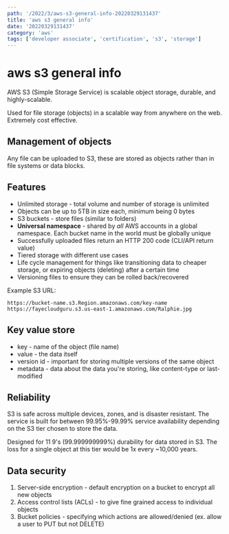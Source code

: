 ```yaml
---
path: '/2022/3/aws-s3-general-info-20220329131437'
title: 'aws s3 general info'
date: '20220329131437'
category: 'aws'
tags: ['developer associate', 'certification', 's3', 'storage']
---
```


# aws s3 general info
AWS S3 (Simple Storage Service) is scalable object storage, durable, and highly-scalable.

Used for file storage (objects) in a scalable way from anywhere on the web. Extremely
cost effective.

## Management of objects
Any file can be uploaded to S3, these are stored as objects rather than in file
systems or data blocks.

## Features
* Unlimited storage - total volume and number of storage is unlimited
* Objects can be up to 5TB in size each, minimum being 0 bytes
* S3 buckets - store files (similar to folders)
* **Universal namespace** - shared by *all* AWS accounts in a global namespace. Each
bucket name in the world must be globally unique
* Successfully uploaded files return an HTTP 200 code (CLI/API return value)
* Tiered storage with different use cases
* Life cycle management for things like transitioning data to cheaper storage, or
expiring objects (deleting) after a certain time
* Versioning files to ensure they can be rolled back/recovered

Example S3 URL:
```
https://bucket-name.s3.Region.amazonaws.com/key-name
https://fayecloudguru.s3.us-east-1.amazonaws.com/Ralphie.jpg
```

## Key value store
* key - name of the object (file name)
* value - the data itself
* version id - important for storing multiple versions of the same object
* metadata - data about the data you're storing, like content-type or last-modified

## Reliability
S3 is safe across multiple devices, zones, and is disaster resistant. The service
is built for between 99.95%-99.99% service availability depending on the S3 tier
chosen to store the data.

Designed for 11 9's (99.999999999%) durability for data stored in S3. The loss for
a single object at this tier would be 1x every ~10,000 years.

## Data security
1. Server-side encryption - default encryption on a bucket to encrypt all new objects
1. Access control lists (ACLs) - to give fine grained access to individual objects
1. Bucket policies - specifying which actions are allowed/denied (ex. allow a user to PUT but not DELETE)

